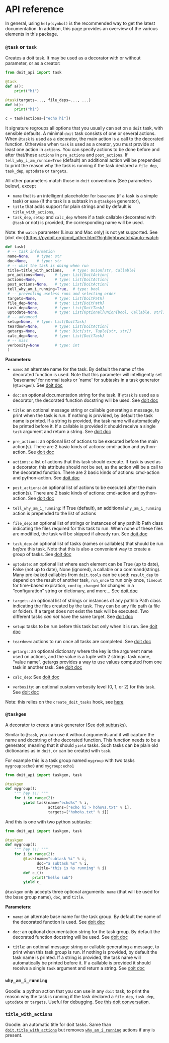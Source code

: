 # API reference

In general, using `help(symbol)` is the recommended way to get the latest documentation. In addition, this page provides an overview of the various elements in this package.

### `@task` or `task`

Creates a doit task. It may be used as a decorator with or without parameter, or as a creator:

```python
from doit_api import task

@task
def a():
    print("hi")

@task(targets=..., file_deps=..., ...)
def b():
    print("hi")

c = task(actions=["echo hi"])
```

It signature regroups all options that you usually can set on a `doit` task, with sensible defaults.
A minimal `doit` task consists of one or several actions. When `@task` is used as a decorator, the main action is a call to the decorated function. Otherwise when `task` is used as a creator, you must provide at least one action in `actions`. You can specify actions to be done before and after that/these `actions` in `pre_actions` and `post_actions`. If `tell_why_i_am_runnin=True` (default) an additional action will be prepended to print the reason why the task is running if the task declared a `file_dep`, `task_dep`, `uptodate` or `targets`.

All other parameters match those in `doit` conventions (See parameters below), except

 - `name` that is an intelligent placeholder for `basename` (if a task is a simple task) or `name` (if the task is a subtask in a `@taskgen` generator),
 - `title` that adds support for plain strings and by default is `title_with_actions`,
 - `task_dep`, `setup` and `calc_dep` where if a task callable (decorated with `@task` or not) is provided, the corresponding name will be used.

Note: the `watch` parameter (Linux and Mac only) is not yet supported.
See [doit doc](https://pydoit.org/cmd_other.html?highlight=watch#auto-watch

```python
def task(
 # -- task information
 name=None,   # type: str
 doc=None,    # type: str
 # -- what the task is doing when run
 title=title_with_actions,    # type: Union[str, Callable]
 pre_actions=None,    # type: List[DoitAction]
 actions=None,        # type: List[DoitAction]
 post_actions=None,   # type: List[DoitAction]
 tell_why_am_i_running=True,  # type: bool
 # -- preventing useless runs and selecting order
 targets=None,        # type: List[DoitPath]
 file_dep=None,       # type: List[DoitPath]
 task_dep=None,       # type: List[DoitTask]
 uptodate=None,       # type: List[Optional[Union[bool, Callable, str]]]
 # -- advanced
 setup=None,  # type: List[DoitTask]
 teardown=None,       # type: List[DoitAction]
 getargs=None,        # type: Dict[str, Tuple[str, str]]
 calc_dep=None,       # type: List[DoitTask]
 # -- misc
 verbosity=None       # type: int
 )
```

**Parameters:**

 * `name`: an alternate name for the task. By default the name of the decorated function is used. Note that this parameter will intelligently set 'basename' for normal tasks or 'name' for subtasks in a task generator (`@taskgen`). See [doit doc](https://pydoit.org/tasks.html#task-name)
 
 * `doc`: an optional documentation string for the task. If `@task` is used as a decorator, the decorated function docstring will be used. See [doit doc](https://pydoit.org/tasks.html#doc)
 
 * `title`: an optional message string or callable generating a message, to print when the task is run. If nothing is provided, by default the task name is printed. If a string is provided, the task name will automatically be printed before it. If a callable is provided it should receive a single `task` argument and return a string. See [doit doc](https://pydoit.org/tasks.html#title)
 
 * `pre_actions`: an optional list of actions to be executed before the main action(s). There are 2 basic kinds of actions: cmd-action and python-action. See [doit doc](https://pydoit.org/tasks.html#actions)
 
 * `actions`: a list of actions that this task should execute. If `task` is used as a decorator, this attribute should not be set, as the action will be a call to the decorated function. There are 2 basic kinds of actions: cmd-action and python-action. See [doit doc](https://pydoit.org/tasks.html#actions)
 
 * `post_actions`: an optional list of actions to be executed after the main action(s). There are 2 basic kinds of actions: cmd-action and python-action. See [doit doc](https://pydoit.org/tasks.html#actions)
 
 * `tell_why_am_i_running`: if True (default), an additional `why_am_i_running` action is prepended to the list of actions
 
 * `file_dep`: an optional list of strings or instances of any pathlib Path class indicating the files required for this task to run. When none of these files are modified, the task will be skipped if already run. See [doit doc](https://pydoit.org/tasks.html#file-dep-file-dependency)
 
 * `task_dep`: an optional list of tasks (names or callables) that should be run *before* this task. Note that this is also a convenient way to create a group of tasks. See [doit doc](https://pydoit.org/dependencies.html#task-dependency)
 
 * `uptodate`: an optional list where each element can be True (up to date), False (not up to date), None (ignored), a callable or a command(string). Many pre-baked callables from `doit.tools` can be used: `result_dep` to depend on the result of another task, `run_once` to run only once, `timeout` for time-based expiration, `config_changed` for changes in a “configuration” string or dictionary, and more... See [doit doc](https://pydoit.org/dependencies.html#uptodate)
 
 * `targets`: an optional list of strings or instances of any pathlib Path class indicating the files created by the task. They can be any file path (a file or folder). If a target does not exist the task will be executed. Two different tasks *can not* have the same target. See [doit doc](https://pydoit.org/tasks.html#targets)
 
 * `setup`: tasks to be run before this task but only when it is run. See [doit doc](https://pydoit.org/dependencies.html#setup-task)
 
 * `teardown`: actions to run once all tasks are completed. See [doit doc](https://pydoit.org/dependencies.html#setup-task)
 
 * `getargs`: an optional dictionary where the key is the argument name used on actions, and the value is a tuple with 2 strings: task name, “value name”. getargs provides a way to use values computed from one task in another task. See [doit doc](https://pydoit.org/dependencies.html#getargs)
 
 * `calc_dep`: See [doit doc](https://pydoit.org/dependencies.html#calculated-dependencies)
 
 * `verbosity`: an optional custom verbosity level (0, 1, or 2) for this task. See [doit doc](https://pydoit.org/tasks.html#verbosity)

Note: this relies on the `create_doit_tasks` hook, see [here](https://pydoit.org/task_creation.html#custom-task-definition)

### `@taskgen`

A decorator to create a task generator (See [doit subtasks](https://pydoit.org/tasks.html#sub-tasks)).

Similar to `@task`, you can use it without arguments and it will capture the name and docstring of the decorated function. This function needs to be a generator, meaning that it should `yield` tasks. Such tasks can be plain old dictionaries as in `doit`, or can be created with `task`.

For example this is a task group named `mygroup` with two tasks `mygroup:echo0` and `mygroup:echo1`

```python
from doit_api import taskgen, task

@taskgen
def mygroup():
    """ hey !!! """
    for i in range(2):
        yield task(name="echo%s" % i, 
                   actions=["echo hi > hoho%s.txt" % i], 
                   targets=["hoho%s.txt" % i])
```

And this is one with two python subtasks:

```python
from doit_api import taskgen, task

@taskgen
def mygroup():
    """ hey !!! """
    for i in range(2):
        @task(name="subtask %i" % i,
              doc="a subtask %s" % i,
              title="this is %s running" % i)
        def c_():
            print("hello sub")
        yield c_
```

`@taskgen` only accepts three optional arguments: `name` (that will be used for the base group name), `doc`, and `title`.

**Parameters:**

 * `name`: an alternate base name for the task group. By default the name of the decorated function is used. See [doit doc](https://pydoit.org/tasks.html#sub-tasks)
 
 * `doc`: an optional documentation string for the task group. By default the decorated function docstring will be used. See [doit doc](https://pydoit.org/tasks.html#doc)
 
 * `title`: an optional message string or callable generating a message, to print when this task group is run. If nothing is provided, by default the task name is printed. If a string is provided, the task name will automatically be printed before it. If a callable is provided it should receive a single `task` argument and return a string. See [doit doc](https://pydoit.org/tasks.html#title)


### `why_am_i_running`

Goodie: a python action that you can use in any `doit` task, to print the reason why the task is running if the task declared a `file_dep`, `task_dep`, `uptodate` or `targets`. Useful for debugging. See [this doit conversation](https://github.com/pydoit/doit/issues/277).

### `title_with_actions`

Goodie: an automatic title for doit tasks. Same than [`doit.title_with_actions`](https://pydoit.org/tools.html#title-with-actions-title) but removes [`why_am_i_running`](#why_am_i_running) actions if any is present.
